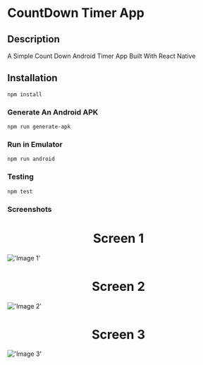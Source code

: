 # CountDown Timer App


## Description
A Simple Count Down Android Timer App Built With React Native 

## Installation
```
npm install
```

### Generate An Android APK
```
npm run generate-apk
```

### Run in Emulator 
```
npm run android
```

### Testing

```
npm test
```
### Screenshots

# <center> Screen 1 </center>
!['Image 1'](https://i.imgur.com/8Aaz97s.png)

# <center> Screen 2 </center>
!['Image 2'](https://i.imgur.com/BX6F9j7.png)

# <center> Screen 3 </center>
!['Image 3'](https://i.imgur.com/qp9Ns7F.png)



